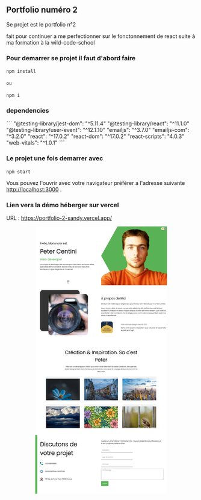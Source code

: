 ## Portfolio numéro 2 

Se projet est le portfolio n°2 

fait pour continuer a me perfectionner sur le fonctonnement de react suite à ma formation à la wild-code-school 


### Pour demarrer se projet il faut d'abord faire 

``` 
npm install 

ou 

npm i

```
### dependencies

ˋˋˋ
    "@testing-library/jest-dom": "^5.11.4"
    "@testing-library/react": "^11.1.0"
    "@testing-library/user-event": "^12.1.10"
    "emailjs": "^3.7.0"
    "emailjs-com": "^3.2.0"
    "react": "^17.0.2"
    "react-dom": "^17.0.2"
    "react-scripts": "4.0.3"
    "web-vitals": "^1.0.1"
ˋˋˋ

### Le projet une fois demarrer avec 
```
npm start

```

Vous pouvez l'ouvrir avec votre navigateur préférer a l'adresse suivante [http://localhost:3000](http://localhost:3000) .


### Lien vers la démo héberger sur vercel 

URL : https://portfolio-2-sandy.vercel.app/



<p align="center">
<img src="https://github.com/peter-centini/Portfolio-2/blob/main/screen-portfolio-2.jpeg" width="350" title="project img">
</p>
